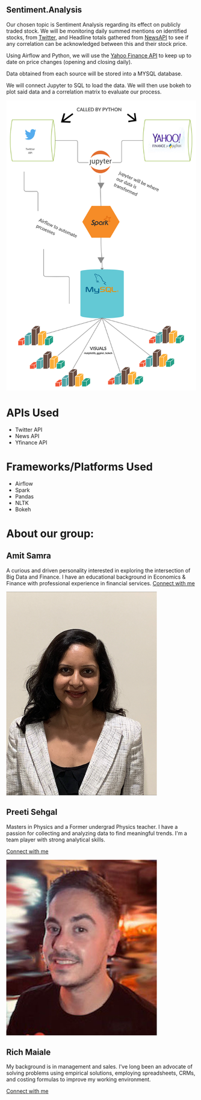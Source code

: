 ## Sentiment.Analysis

Our chosen topic is Sentiment Analysis regarding its effect on publicly traded stock. We will be monitoring daily summed mentions on identified stocks, from [Twitter](https://developer.twitter.com/en/docs), and Headline totals gathered from [NewsAPI](https://newsapi.org/) to see if any correlation can be acknowledged between this and their stock price. 

Using Airflow and Python, we will use the [Yahoo Finance API](https://pypi.org/project/yfinance/) to keep up to date on price changes (opening and closing daily).

Data obtained from each source will be stored into a MYSQL database.

We will connect Jupyter to SQL to load the data. We will then use bokeh to plot said data and a correlation matrix to evaluate our process.

![](images/Sentiment_Analysis_Social_Media_Stock.png) 

# APIs Used
* Twitter API
* News API
* Yfinance API

# Frameworks/Platforms Used
* Airflow
* Spark
* Pandas
* NLTK
* Bokeh

# About our group:

## Amit Samra
  A curious and driven personality interested in exploring the intersection of Big Data and Finance. I have an educational background in Economics & Finance with professional experience in financial services.
  [Connect with me](https://www.linkedin.com/in/amitsamra/)

![](images/p_sehgal.png) 


## Preeti Sehgal
  Masters in Physics and a Former undergrad Physics teacher. I have a passion for collecting and analyzing data to find meaningful trends. I'm a team player with strong analytical skills.

  [Connect with me](https://www.linkedin.com/in/preetisehgal18/)

![](images/r_maiale.jpg) 


## Rich Maiale
  My background is in management and sales.  I've long been an advocate of solving problems using empirical solutions, employing spreadsheets, CRMs, and costing formulas to improve my working environment.

  [Connect with me](https://www.linkedin.com/in/rich-maiale/) 

